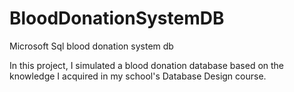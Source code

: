 # BloodDonationSystemDB
Microsoft Sql blood donation system db

In this project, I simulated a blood donation database based on the knowledge I acquired in my school's Database Design course.
